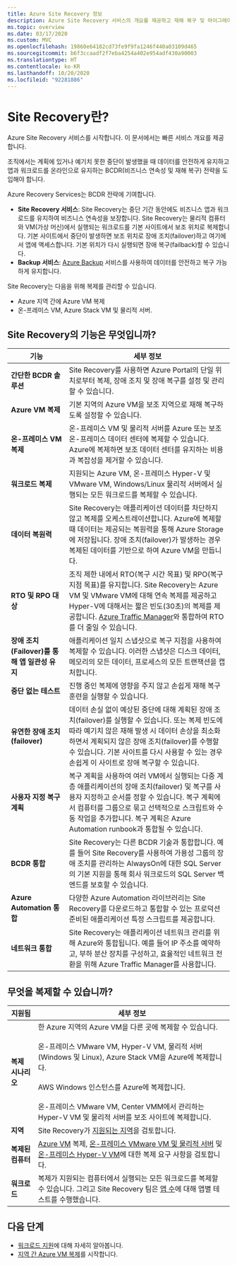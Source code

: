 ```yaml
---
title: Azure Site Recovery 정보
description: Azure Site Recovery 서비스의 개요를 제공하고 재해 복구 및 마이그레이션 배포 시나리오를 요약합니다.
ms.topic: overview
ms.date: 03/17/2020
ms.custom: MVC
ms.openlocfilehash: 19860e64182cd73fe9f9fa1246f440a03109d465
ms.sourcegitcommit: b6f3ccaadf2f7eba4254a402e954adf430a90003
ms.translationtype: HT
ms.contentlocale: ko-KR
ms.lasthandoff: 10/20/2020
ms.locfileid: "92281886"
---
```

# <a name="about-site-recovery"></a>Site Recovery란?

Azure Site Recovery 서비스를 시작합니다. 이 문서에서는 빠른 서비스 개요를 제공합니다.

조직에서는 계획에 있거나 예기치 못한 중단이 발생했을 때 데이터를 안전하게 유지하고 앱과 워크로드를 온라인으로 유지하는 BCDR(비즈니스 연속성 및 재해 복구) 전략을 도입해야 합니다.

Azure Recovery Services는 BCDR 전략에 기여합니다.

- **Site Recovery 서비스**: Site Recovery는 중단 기간 동안에도 비즈니스 앱과 워크로드를 유지하여 비즈니스 연속성을 보장합니다. Site Recovery는 물리적 컴퓨터와 VM(가상 머신)에서 실행되는 워크로드를 기본 사이트에서 보조 위치로 복제합니다. 기본 사이트에서 중단이 발생하면 보조 위치로 장애 조치(failover)하고 여기에서 앱에 액세스합니다. 기본 위치가 다시 실행되면 장애 복구(failback)할 수 있습니다.
- **Backup 서비스**: [Azure Backup](../backup/index.yml) 서비스를 사용하여 데이터를 안전하고 복구 가능하게 유지합니다.

Site Recovery는 다음을 위해 복제를 관리할 수 있습니다.

- Azure 지역 간에 Azure VM 복제
- 온-프레미스 VM, Azure Stack VM 및 물리적 서버.

## <a name="what-does-site-recovery-provide"></a>Site Recovery의 기능은 무엇입니까?

**기능** | **세부 정보**
--- | ---
**간단한 BCDR 솔루션** | Site Recovery를 사용하면 Azure Portal의 단일 위치로부터 복제, 장애 조치 및 장애 복구를 설정 및 관리할 수 있습니다.
**Azure VM 복제** | 기본 지역의 Azure VM을 보조 지역으로 재해 복구하도록 설정할 수 있습니다.
**온-프레미스 VM 복제** | 온-프레미스 VM 및 물리적 서버를 Azure 또는 보조 온-프레미스 데이터 센터에 복제할 수 있습니다. Azure에 복제하면 보조 데이터 센터를 유지하는 비용과 복잡성을 제거할 수 있습니다.
**워크로드 복제** | 지원되는 Azure VM, 온-프레미스 Hyper-V 및 VMware VM, Windows/Linux 물리적 서버에서 실행되는 모든 워크로드를 복제할 수 있습니다.
**데이터 복원력** | Site Recovery는 애플리케이션 데이터를 차단하지 않고 복제를 오케스트레이션합니다. Azure에 복제할 때 데이터는 제공되는 복원력을 통해 Azure Storage에 저장됩니다. 장애 조치(failover)가 발생하는 경우 복제된 데이터를 기반으로 하여 Azure VM을 만듭니다.
**RTO 및 RPO 대상** | 조직 제한 내에서 RTO(복구 시간 목표) 및 RPO(복구 지점 목표)를 유지합니다. Site Recovery는 Azure VM 및 VMware VM에 대해 연속 복제를 제공하고 Hyper-V에 대해서는 짧은 빈도(30초)의 복제를 제공합니다. [Azure Traffic Manager](https://azure.microsoft.com/blog/reduce-rto-by-using-azure-traffic-manager-with-azure-site-recovery/)와 통합하여 RTO를 더 줄일 수 있습니다.
**장애 조치(Failover)를 통해 앱 일관성 유지** | 애플리케이션 일치 스냅샷으로 복구 지점을 사용하여 복제할 수 있습니다. 이러한 스냅샷은 디스크 데이터, 메모리의 모든 데이터, 프로세스의 모든 트랜잭션을 캡처합니다.
**중단 없는 테스트** | 진행 중인 복제에 영향을 주지 않고 손쉽게 재해 복구 훈련을 실행할 수 있습니다.
**유연한 장애 조치(failover)** | 데이터 손실 없이 예상된 중단에 대해 계획된 장애 조치(failover)를 실행할 수 있습니다. 또는 복제 빈도에 따라 예기치 않은 재해 발생 시 데이터 손상을 최소화하면서 계획되지 않은 장애 조치(failover)를 수행할 수 있습니다. 기본 사이트를 다시 사용할 수 있는 경우 손쉽게 이 사이트로 장애 복구할 수 있습니다.
**사용자 지정 복구 계획** | 복구 계획을 사용하여 여러 VM에서 실행되는 다중 계층 애플리케이션의 장애 조치(failover) 및 복구를 사용자 지정하고 순서를 정할 수 있습니다. 복구 계획에서 컴퓨터를 그룹으로 묶고 선택적으로 스크립트와 수동 작업을 추가합니다. 복구 계획은 Azure Automation runbook과 통합될 수 있습니다.
**BCDR 통합** | Site Recovery는 다른 BCDR 기술과 통합합니다. 예를 들어 Site Recovery를 사용하여 가용성 그룹의 장애 조치를 관리하는 AlwaysOn에 대한 SQL Server의 기본 지원을 통해 회사 워크로드의 SQL Server 백 엔드를 보호할 수 있습니다.
**Azure Automation 통합** | 다양한 Azure Automation 라이브러리는 Site Recovery를 다운로드하고 통합할 수 있는 프로덕션 준비된 애플리케이션 특정 스크립트를 제공합니다.
**네트워크 통합** | Site Recovery는 애플리케이션 네트워크 관리를 위해 Azure와 통합됩니다. 예를 들어 IP 주소를 예약하고, 부하 분산 장치를 구성하고, 효율적인 네트워크 전환을 위해 Azure Traffic Manager를 사용합니다.

## <a name="what-can-i-replicate"></a>무엇을 복제할 수 있습니까?

**지원됨** | **세부 정보**
--- | ---
**복제 시나리오** | 한 Azure 지역의 Azure VM을 다른 곳에 복제할 수 있습니다.<br/><br/>  온-프레미스 VMware VM, Hyper-V VM, 물리적 서버(Windows 및 Linux), Azure Stack VM을 Azure에 복제합니다.<br/><br/> AWS Windows 인스턴스를 Azure에 복제합니다.<br/><br/> 온-프레미스 VMware VM, Center VMM에서 관리하는 Hyper-V VM 및 물리적 서버를 보조 사이트에 복제합니다.
**지역** | Site Recovery가 [지원되는 지역](https://azure.microsoft.com/global-infrastructure/services/?products=site-recovery)을 검토합니다. |
**복제된 컴퓨터** | [Azure VM](azure-to-azure-support-matrix.md#replicated-machine-operating-systems) 복제, [온-프레미스 VMware VM 및 물리적 서버](vmware-physical-azure-support-matrix.md#replicated-machines) 및 [온-프레미스 Hyper-V VM](hyper-v-azure-support-matrix.md#replicated-vms)에 대한 복제 요구 사항을 검토합니다.
**워크로드** | 복제가 지원되는 컴퓨터에서 실행되는 모든 워크로드를 복제할 수 있습니다. 그리고 Site Recovery 팀은 [앱 수](site-recovery-workload.md#workload-summary)에 대해 앱별 테스트를 수행했습니다.

## <a name="next-steps"></a>다음 단계

- [워크로드 지원](site-recovery-workload.md)에 대해 자세히 알아봅니다.
- [지역 간 Azure VM 복제](azure-to-azure-quickstart.md)를 시작합니다.
